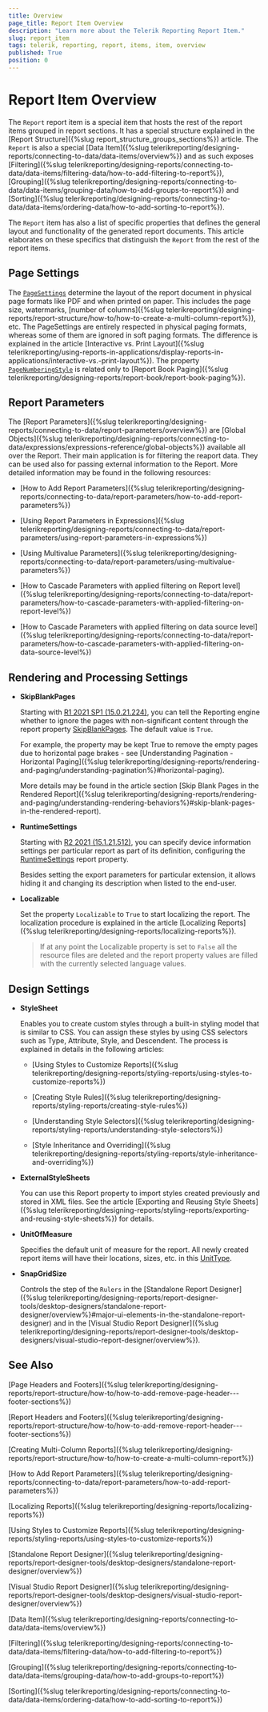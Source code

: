 ```yaml
---
title: Overview
page_title: Report Item Overview 
description: "Learn more about the Telerik Reporting Report Item."
slug: report_item
tags: telerik, reporting, report, items, item, overview
published: True
position: 0
---
```


# Report Item Overview

The `Report` report item is a special item that hosts the rest of the report items grouped in report sections. It has a special structure explained in the [Report Structure]({%slug report_structure_groups_sections%}) article. The `Report` is also a special [Data Item]({%slug telerikreporting/designing-reports/connecting-to-data/data-items/overview%}) and as such exposes [Filtering]({%slug telerikreporting/designing-reports/connecting-to-data/data-items/filtering-data/how-to-add-filtering-to-report%}), [Grouping]({%slug telerikreporting/designing-reports/connecting-to-data/data-items/grouping-data/how-to-add-groups-to-report%}) and [Sorting]({%slug telerikreporting/designing-reports/connecting-to-data/data-items/ordering-data/how-to-add-sorting-to-report%}).

The `Report` item has also a list of specific properties that defines the general layout and functionality of the generated report documents. This article elaborates on these specifics that distinguish the `Report` from the rest of the report items.

## Page Settings

The [`PageSettings`](/api/Telerik.Reporting.Drawing.PageSettings) determine the layout of the report document in physical page formats like PDF and when printed on paper. This includes the page size, watermarks, [number of columns]({%slug telerikreporting/designing-reports/report-structure/how-to/how-to-create-a-multi-column-report%}), etc. The PageSettings are entirely respected in physical paging formats, whereas some of them are ignored in soft paging formats. The difference is explained in the article [Interactive vs. Print Layout]({%slug telerikreporting/using-reports-in-applications/display-reports-in-applications/interactive-vs.-print-layout%}).
The property [`PageNumberingStyle`](/api/Telerik.Reporting.Report#Telerik_Reporting_Report_PageNumberingStyle) is related only to [Report Book Paging]({%slug telerikreporting/designing-reports/report-book/report-book-paging%}).

## Report Parameters

The [Report Parameters]({%slug telerikreporting/designing-reports/connecting-to-data/report-parameters/overview%}) are [Global Objects]({%slug telerikreporting/designing-reports/connecting-to-data/expressions/expressions-reference/global-objects%}) available all over the Report. Their main application is for filtering the reaport data. They can be used also for passing external information to the Report. More detailed information may be found in the following resources:

 * [How to Add Report Parameters]({%slug telerikreporting/designing-reports/connecting-to-data/report-parameters/how-to-add-report-parameters%})

 * [Using Report Parameters in Expressions]({%slug telerikreporting/designing-reports/connecting-to-data/report-parameters/using-report-parameters-in-expressions%})

 * [Using Multivalue Parameters]({%slug telerikreporting/designing-reports/connecting-to-data/report-parameters/using-multivalue-parameters%})

 * [How to Cascade Parameters with applied filtering on Report level]({%slug telerikreporting/designing-reports/connecting-to-data/report-parameters/how-to-cascade-parameters-with-applied-filtering-on-report-level%})

 * [How to Cascade Parameters with applied filtering on data source level]({%slug telerikreporting/designing-reports/connecting-to-data/report-parameters/how-to-cascade-parameters-with-applied-filtering-on-data-source-level%})

## Rendering and Processing Settings

 * __SkipBlankPages__

	Starting with [R1 2021 SP1 (15.0.21.224)](https://www.telerik.com/support/whats-new/reporting/release-history/progress-telerik-reporting-r1-2021-sp1-15-0-21-224), you can tell the Reporting engine whether to ignore the pages with non-significant content through the report property [SkipBlankPages](/api/Telerik.Reporting.Report.html#Telerik_Reporting_Report_SkipBlankPages). The default value is `True`.

	For example, the property may be kept True to remove the empty pages due to horizontal page brakes - see [Understanding Pagination - Horizontal Paging]({%slug telerikreporting/designing-reports/rendering-and-paging/understanding-pagination%}#horizontal-paging).

	More details may be found in the article section [Skip Blank Pages in the Rendered Report]({%slug telerikreporting/designing-reports/rendering-and-paging/understanding-rendering-behaviors%}#skip-blank-pages-in-the-rendered-report).

 * __RuntimeSettings__

	Starting with [R2 2021 (15.1.21.512)](https://www.telerik.com/support/whats-new/reporting/release-history/progress-telerik-reporting-r2-2021-15-1-21-512), you can specify device information settings per particular report as part of its definition, configuring the [RuntimeSettings](/api/Telerik.Reporting.Report#Telerik_Reporting_Report_RuntimeSettings) report property.

	Besides setting the export parameters for particular extension, it allows hiding it and changing its description when listed to the end-user.

 * __Localizable__
 
	Set the property `Localizable` to `True` to start localizing the report. The localization procedure is explained in the article [Localizing Reports]({%slug telerikreporting/designing-reports/localizing-reports%}).

	> If at any point the Localizable property is set to `False` all the resource files are deleted and the report property values are filled with the currently selected language values.

## Design Settings

 * __StyleSheet__
 
	Enables you to create custom styles through a built-in styling model that is similar to CSS. You can assign these styles by using CSS selectors such as Type, Attribute, Style, and Descendent. The process is explained in details in the following articles:

	+ [Using Styles to Customize Reports]({%slug telerikreporting/designing-reports/styling-reports/using-styles-to-customize-reports%})

	+ [Creating Style Rules]({%slug telerikreporting/designing-reports/styling-reports/creating-style-rules%})

	+ [Understanding Style Selectors]({%slug telerikreporting/designing-reports/styling-reports/understanding-style-selectors%})

	+ [Style Inheritance and Overriding]({%slug telerikreporting/designing-reports/styling-reports/style-inheritance-and-overriding%})

 * __ExternalStyleSheets__
 
	You can use this Report property to import styles created previously and stored in XML files. See the article [Exporting and Reusing Style Sheets]({%slug telerikreporting/designing-reports/styling-reports/exporting-and-reusing-style-sheets%}) for details.

 * __UnitOfMeasure__
 
	Specifies the default unit of measure for the report. All newly created report items will have their locations, sizes, etc. in this [UnitType](/api/Telerik.Reporting.Drawing.UnitType).

 * __SnapGridSize__
 
	Controls the step of the `Rulers` in the [Standalone Report Designer]({%slug telerikreporting/designing-reports/report-designer-tools/desktop-designers/standalone-report-designer/overview%}#major-ui-elements-in-the-standalone-report-designer) and in the [Visual Studio Report Designer]({%slug telerikreporting/designing-reports/report-designer-tools/desktop-designers/visual-studio-report-designer/overview%}).

## See Also

[Page Headers and Footers]({%slug telerikreporting/designing-reports/report-structure/how-to/how-to-add-remove-page-header---footer-sections%})

[Report Headers and Footers]({%slug telerikreporting/designing-reports/report-structure/how-to/how-to-add-remove-report-header---footer-sections%})

[Creating Multi-Column Reports]({%slug telerikreporting/designing-reports/report-structure/how-to/how-to-create-a-multi-column-report%})

[How to Add Report Parameters]({%slug telerikreporting/designing-reports/connecting-to-data/report-parameters/how-to-add-report-parameters%})

[Localizing Reports]({%slug telerikreporting/designing-reports/localizing-reports%})

[Using Styles to Customize Reports]({%slug telerikreporting/designing-reports/styling-reports/using-styles-to-customize-reports%})

[Standalone Report Designer]({%slug telerikreporting/designing-reports/report-designer-tools/desktop-designers/standalone-report-designer/overview%})

[Visual Studio Report Designer]({%slug telerikreporting/designing-reports/report-designer-tools/desktop-designers/visual-studio-report-designer/overview%})

[Data Item]({%slug telerikreporting/designing-reports/connecting-to-data/data-items/overview%})

[Filtering]({%slug telerikreporting/designing-reports/connecting-to-data/data-items/filtering-data/how-to-add-filtering-to-report%})

[Grouping]({%slug telerikreporting/designing-reports/connecting-to-data/data-items/grouping-data/how-to-add-groups-to-report%})

[Sorting]({%slug telerikreporting/designing-reports/connecting-to-data/data-items/ordering-data/how-to-add-sorting-to-report%})
